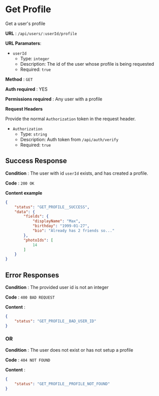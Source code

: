 # Get Profile

Get a user's profile

**URL** : `/api/users/:userId/profile`

**URL Paramaters**:
* `userId`
  * Type: `integer`
  * Description: The id of the user whose profile is being requested
  * Required: `true`

**Method** : `GET`

**Auth required** : YES

**Permissions required** : Any user with a profile

**Request Headers**

Provide the normal `Authorization` token in the request header.

* `Authorization`
  * Type: `string`
  * Description: Auth token from `/api/auth/verify`
  * Required: `true`

## Success Response

**Condition** : The user with id `userId` exists, and has created a profile.

**Code** : `200 OK`

**Content example**

```json
{
    "status": "GET_PROFILE__SUCCESS",
    "data": {
        "fields": {
            "displayName": "Max",
            "birthday": "1999-01-27",
            "bio": "Already has 2 friends so..."
        },
        "photoIds": [
            14
        ]
    }
}
```

## Error Responses

**Condition** : The provided user id is not an integer

**Code** : `400 BAD REQUEST`

**Content** :
```json
{
    "status": "GET_PROFILE__BAD_USER_ID"
}
```

### OR

**Condition** : The user does not exist or has not setup a profile

**Code** : `404 NOT FOUND`

**Content** :
```json
{
    "status": "GET_PROFILE__PROFILE_NOT_FOUND"
}
```
